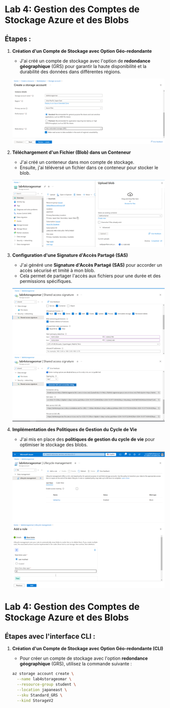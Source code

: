 # Lab 4: Gestion des Comptes de Stockage Azure et des Blobs

## Étapes :

1. **Création d'un Compte de Stockage avec Option Géo-redondante**  
   - J'ai créé un compte de stockage avec l'option de **redondance géographique** (GRS) pour garantir la haute disponibilité et la durabilité des données dans différentes régions.

   ![Image](./createStorageAccount.PNG)
   
2. **Téléchargement d'un Fichier (Blob) dans un Conteneur**  
   - J'ai créé un conteneur dans mon compte de stockage.
   - Ensuite, j'ai téléversé un fichier dans ce conteneur pour stocker le blob.

   ![Image](./uploadBlob.PNG)


3. **Configuration d'une Signature d'Accès Partagé (SAS)**  
   - J'ai généré une **Signature d'Accès Partagé (SAS)** pour accorder un accès sécurisé et limité à mon blob.
   - Cela permet de partager l'accès aux fichiers pour une durée et des permissions spécifiques.

   ![Image](./GenerateSAS.PNG)
   ![Image](./BlobConnectionString.PNG)


4. **Implémentation des Politiques de Gestion du Cycle de Vie**  
   - J'ai mis en place des **politiques de gestion du cycle de vie** pour optimiser le stockage des blobs.

   ![Image](./lifecycleManagement.PNG)
   ![Image](./addRule.PNG)


# Lab 4: Gestion des Comptes de Stockage Azure et des Blobs

## Étapes avec l'interface CLI :

1. **Création d'un Compte de Stockage avec Option Géo-redondante (CLI)**  
   - Pour créer un compte de stockage avec l'option **redondance géographique** (GRS), utilisez la commande suivante :
   
   ```bash
   az storage account create \
     --name lab4storageomar \
     --resource-group student \
     --location japaneast \
     --sku Standard_GRS \
     --kind StorageV2
     ```
